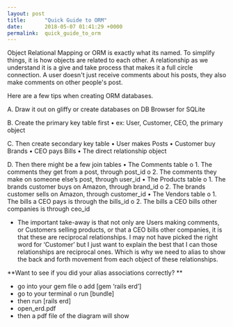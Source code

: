 ```yaml
---
layout: post
title:      "Quick Guide to ORM"
date:       2018-05-07 01:41:29 +0000
permalink:  quick_guide_to_orm
---
```


Object Relational Mapping or ORM is exactly what its named.  To simplify things, it is how objects are related to each other.  A relationship as we understand it is a give and take process that makes it a full circle connection.  A user doesn't just receive comments about his posts, they also make comments on other people's post.

Here are a few tips when creating ORM databases.


A.	Draw it out on gliffy or create databases on DB Browser for SQLite

B. Create the primary key table first 
•	ex: User, Customer, CEO, the primary object

C. Then create secondary key table 
•	User makes Posts
•	Customer buy Brands
•	CEO pays Bills
•	The direct relationship object

D. Then there might be a few join tables
•	The Comments table
o	1. The comments they get from a post, through post_id
o	2. The comments they make on someone else’s post, through user_id
•	The Products table
o	1. The brands customer buys on Amazon, through brand_id
o	2. The brands customer sells on Amazon, through customer_id
•	The Vendors table
o	1. The bills a CEO pays is through the bills_id 
o	2. The bills a CEO bills other companies is through ceo_id
 	
* The important take-away is that not only are Users making comments, or Customers selling products, or that a CEO bills other companies, it is that these are reciprocal relationships. I may not have picked the right word for ‘Customer’ but I just want to explain the best that I can those relationships are reciprocal ones.  Which is why we need to alias to show the back and forth movement from each object of these relationships.

**Want to see if you did your alias associations correctly? **

-	go into your gem file
    o	add [gem ‘rails erd’]
-	go to your terminal
    o	run [bundle]
-	then run [rails erd]
-	open_erd.pdf
-	then a pdf file of the diagram will show




